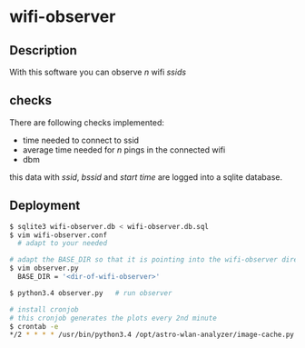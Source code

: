 wifi-observer
=============
Description
-----------
With this software you can observe *n* wifi *ssids*

checks
------
There are following checks implemented:
  - time needed to connect to ssid
  - average time needed for *n* pings in the connected wifi
  - dbm

this data with *ssid*, *bssid* and *start time* are logged into a sqlite database.

Deployment
----------
```sh
$ sqlite3 wifi-observer.db < wifi-observer.db.sql
$ vim wifi-observer.conf
  # adapt to your needed

# adapt the BASE_DIR so that it is pointing into the wifi-observer directory
$ vim observer.py
  BASE_DIR = '<dir-of-wifi-observer>'

$ python3.4 observer.py   # run observer

# install cronjob
# this cronjob generates the plots every 2nd minute
$ crontab -e
*/2 * * * * /usr/bin/python3.4 /opt/astro-wlan-analyzer/image-cache.py
```
